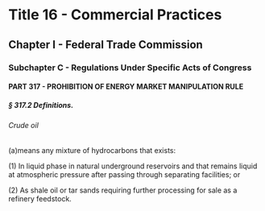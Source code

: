 
# Title 16 - Commercial Practices
## Chapter I - Federal Trade Commission
### Subchapter C - Regulations Under Specific Acts of Congress
#### PART 317 - PROHIBITION OF ENERGY MARKET MANIPULATION RULE
##### § 317.2 Definitions.
###### Crude oil

(a)means any mixture of hydrocarbons that exists:

(1) In liquid phase in natural underground reservoirs and that remains liquid at atmospheric pressure after passing through separating facilities; or

(2) As shale oil or tar sands requiring further processing for sale as a refinery feedstock.

